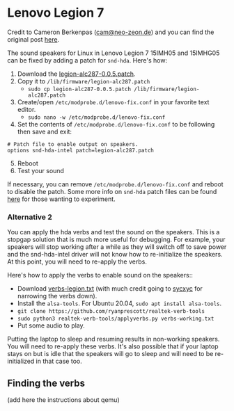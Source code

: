 # Lenovo Legion 7

Credit to Cameron Berkenpas (cam@neo-zeon.de) and you can find the original post [here](https://bugzilla.kernel.org/show_bug.cgi?id=208555#c294).

The sound speakers for Linux in Lenovo Legion 7 15IMH05 and 15IMHG05 can be fixed by adding a patch for `snd-hda`.
Here's how:

1. Download the [legion-alc287-0.0.5.patch](legion-alc287-0.0.5.patch).
2. Copy it to `/lib/firmware/legion-alc287.patch`
      * `sudo cp legion-alc287-0.0.5.patch /lib/firmware/legion-alc287.patch`
3. Create/open `/etc/modprobe.d/lenovo-fix.conf` in your favorite text editor.
      * `sudo nano -w /etc/modprobe.d/lenovo-fix.conf`
4. Set the contents of `/etc/modprobe.d/lenovo-fix.conf` to be following then save and exit:
```
# Patch file to enable output on speakers.
options snd-hda-intel patch=legion-alc287.patch
```
5. Reboot
6. Test your sound

If necessary, you can remove `/etc/modprobe.d/lenovo-fix.conf` and reboot to disable the patch.
Some more info on `snd-hda` patch files can be found [here](https://www.kernel.org/doc/html/latest/sound/hd-audio/notes.html) for those wanting to experiment.

### Alternative 2

You can apply the hda verbs and test the sound on the speakers. This is a stopgap solution that is much more useful for
debugging. For example, your speakers will stop working after a while as they will switch off to save power and the
snd-hda-intel driver will not know how to re-initialize the speakers. At this point, you will need to re-apply the verbs.

Here's how to apply the verbs to enable sound on the speakers::

- Download [verbs-legion.txt](verbs-legion.txt) (with much credit going to [sycxyc](https://bugzilla.kernel.org/show_bug.cgi?id=208555#c277) for narrowing the verbs down).
- Install the `alsa-tools`. For Ubuntu 20.04, `sudo apt install alsa-tools`.
- `git clone https://github.com/ryanprescott/realtek-verb-tools`
- `sudo python3 realtek-verb-tools/applyverbs.py verbs-working.txt`
- Put some audio to play.

Putting the laptop to sleep and resuming results in non-working speakers. You will need to re-apply these verbs.
It's also possible that if your laptop stays on but is idle that the speakers will go to sleep and will need to be re-initialized in that case too.

## Finding the verbs

(add here the instructions about qemu)
